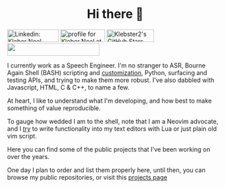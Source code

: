 <h1 align="center">Hi there 👋</h1>

<a href="https://www.linkedin.com/in/kleber-noel/"><img src="https://img.shields.io/badge/Kleber%20Noel-blue?style=flat-square&logo=Linkedin&logoColor=white&link=https://www.linkedin.com/in/kleber-noel/" width="120" height="29" alt="Linkedin: Kleber Noel" title="Linkedin: Kleber Noel"></a> <a href="https://stackoverflow.com/users/5551400/kleber-noel"><img src="https://stackoverflow.com/users/flair/5551400.png?theme=clean" width="104" height="29" alt="profile for Kleber Noel at Stack Overflow, Q&amp;A for professional and enthusiast programmers" title="profile for Kleber Noel at Stack Overflow, Q&amp;A for professional and enthusiast programmers"></a> <a href="https://github.com/klebster2"><img src="https://img.shields.io/github/stars/klebster2?style=social" title="Klebster2's GitHub Stars" height="29" width="110"></a> <a><img src="https://img.shields.io/badge/dynamic/xml?url=https%3A%2F%2Fgithub-readme-stats.vercel.app%2Fapi%3Fusername%3Dklebster2%26show_icons%3Dtrue&query=%2F%2F*%5Bcontains(%40data-testid%2C'commits')%5D%2Ftext()&label=Total%20Commits%20(2024)" height="29" width="215"></a>

I currently work as a Speech Engineer. I'm no stranger to ASR, Bourne Again Shell (BASH) scripting and [customization](https://github.com/klebster2/dotfiles), Python, surfacing and testing APIs, and trying to make them more robust. I've also dabbled with Javascript, HTML, C & C++, to name a few.

At heart, I like to understand what I'm developing, and how best to make something of value reproducible.

To gauge how wedded I am to the shell, note that I am a Neovim advocate, and I _[try](https://github.com/klebster2/vimrc)_ to write functionality into my text editors with Lua or just plain old vim script.

Here you can find some of the public projects that I've been working on over the years.

One day I plan to order and list them properly here, until then, you can browse my public repositories, or visit this [projects page](https://klebster2.github.io/projects/)
